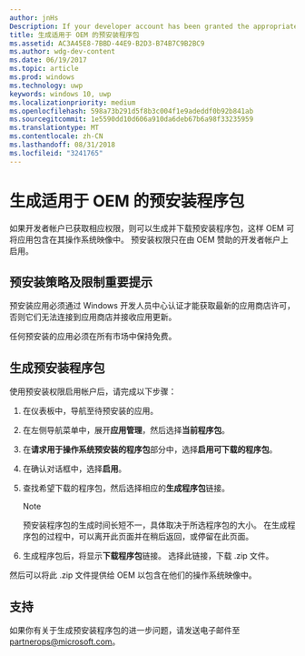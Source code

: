 ```yaml
---
author: jnHs
Description: If your developer account has been granted the appropriate permissions, you can generate and download preinstall packages so that an OEM can include your app in their OS image.
title: 生成适用于 OEM 的预安装程序包
ms.assetid: AC3A45E8-7BBD-44E9-B2D3-B74B7C9B2BC9
ms.author: wdg-dev-content
ms.date: 06/19/2017
ms.topic: article
ms.prod: windows
ms.technology: uwp
keywords: windows 10, uwp
ms.localizationpriority: medium
ms.openlocfilehash: 598a73b291d5f8b3c004f1e9adeddf0b92b841ab
ms.sourcegitcommit: 1e5590dd10d606a910da6deb67b6a98f33235959
ms.translationtype: MT
ms.contentlocale: zh-CN
ms.lasthandoff: 08/31/2018
ms.locfileid: "3241765"
---
```

# <a name="generate-preinstall-packages-for-oems"></a>生成适用于 OEM 的预安装程序包

如果开发者帐户已获取相应权限，则可以生成并下载预安装程序包，这样 OEM 可将应用包含在其操作系统映像中。 预安装权限只在由 OEM 赞助的开发者帐户上启用。


## <a name="important-preinstall-policy--limitations"></a>预安装策略及限制重要提示

预安装应用必须通过 Windows 开发人员中心认证才能获取最新的应用商店许可，否则它们无法连接到应用商店并接收应用更新。

任何预安装的应用必须在所有市场中保持免费。


## <a name="generating-preinstall-packages"></a>生成预安装程序包

使用预安装权限启用帐户后，请完成以下步骤：

1.  在仪表板中，导航至待预安装的应用。
2.  在左侧导航菜单中，展开**应用管理**，然后选择**当前程序包**。
3.  在**请求用于操作系统预安装的程序包**部分中，选择**启用可下载的程序包**。
4.  在确认对话框中，选择**启用**。
5.  查找希望下载的程序包，然后选择相应的**生成程序包**链接。

    > [!NOTE]
    > 预安装程序包的生成时间长短不一，具体取决于所选程序包的大小。 在生成程序包的过程中，可以离开此页面并在稍后返回，或停留在此页面。

6.  生成程序包后，将显示**下载程序包**链接。 选择此链接，下载 .zip 文件。

然后可以将此 .zip 文件提供给 OEM 以包含在他们的操作系统映像中。


## <a name="support"></a>支持

如果你有关于生成预安装程序包的进一步问题，请发送电子邮件至 <partnerops@microsoft.com>。

 

 




